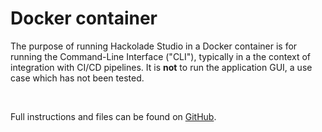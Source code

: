 # Docker container

The purpose of running Hackolade Studio in a Docker container is for running the Command-Line Interface ("CLI"), typically in a the context of integration with CI/CD pipelines. It is **not** to run the application GUI, a use case which has not been tested.

&nbsp;

Full instructions and files can be found on [GitHub](<https://github.com/hackolade/docker/tree/main/Studio> "target=\"\_blank\"").
